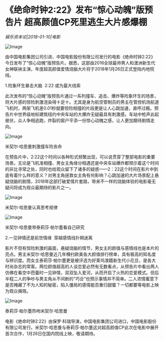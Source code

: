 # 《绝命时钟2:22》发布“惊心动魄”版预告片  超高颜值CP死里逃生大片感爆棚

*娱乐资本论|2018-01-10|电影*

![Image](https://p3.pstatp.com/large/568b0003ff42d6e468c0)

由中国电影集团公司引进、中国电影股份有限公司发行的电影《绝命时钟2:22》今日发布了“惊心动魄”版预告片。据悉，这部由2016全球最帅男人和澳洲新生代女神联袂主演，年度超高颜值爱情烧脑大片将于2018年1月26日正式登陆内地院线。

1.险象环生暴击大脑  2:22 或为最大线索

此次发布的“惊心动魄”版预告片通过一系列撞车、追击、爆炸等险象环生的场景，将大片感的惊险刺激渲染得十足十。尤其是身为航空管制员的男主在管控机场航道飞机时，两架飞机差0.01秒就要惊险相撞的片段更是让人心跳加速，直呼过瘾。预告片中世界级地标建筑纽约中央车站的大爆炸无疑最具有刺激感。车站中枪声此起彼伏，众人争相逃跑，炸裂的窗户平添一份惊心动魄之感，让人更加期待剧情走向。

![Image](https://p2.pstatp.com/large/568c00040bd1ff896b47)

米契尔·哈思曼刺激撞车险丧命

在预告片中，2:22这个时间以各种形式频繁出现，可以说贯穿了整部电影的重要场景。无论是飞机准相撞、男女主角缘分相遇还是中央车站爆炸都预示着这个时间的非比寻常之处，同时也给观众留下了诸多的疑惑——2：22这个时间在影片中到底有着什么样的意义？对男主角拯救女主角有何影响？心跳加速的大片场景配上悬疑烧脑的剧情，2018年这部打破爱情片套路，带来不一样的烧脑体验的电影毫无疑问将成为观众最期待的影片之一。

![Image](https://p3.pstatp.com/large/568d00024646d3a80572)

米契尔·哈思曼认真思考规律

![Image](https://p3.pstatp.com/large/568b0003fd77bc4f59d1)

米契尔·哈思曼带泰莉莎·帕尔墨看自己研究

2.一见钟情还是前世情缘  穿越感情线扑朔迷离

影片不但有惊险刺激的画面，悬疑烧脑的情节，男女主的颜值与感情线也是本片的亮点。男主米契尔·哈思曼近几年横扫欧美各大颜值排行榜单，具有极高的知名度与辨识度。而女主泰莉莎·帕尔墨更是被评选为好莱坞澳籍新生代小花旦，是各大时尚杂志的常客。两位颜值超高的人谈恋爱必然有无数看点，从预告片中看出两人仿佛在看空中芭蕾时一见钟情，双双坠入爱河，从而开启了火热的恋爱模式。但后半程二人的争吵与男主角从不间断的“巧合”也预示事情并不简单。二人浓情蜜意下是否掩藏了不为人知的秘密，陷入僵局的感情能否重归甜蜜？一切都要等电影上映为观众揭晓。

![Image](https://p3.pstatp.com/large/568b0003fe374e09314f)

泰莉莎·帕尔墨热吻米契尔·哈思曼

电影《绝命时钟2:22》由保罗·科瑞导演，中国电影集团公司进口，中国电影股份有限公司发行。米契尔·哈思曼与泰莉莎·帕尔墨这对超高颜值CP此次在电影中展开首次合作，1月26日在国内院线上映，敬请期待。

